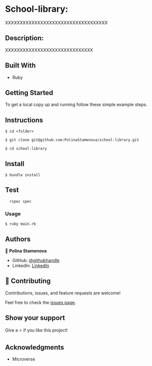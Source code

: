 # School-library:

XXXXXXXXXXXXXXXXXXXXXXXXXXXXXXXXXXX

## Description:

XXXXXXXXXXXXXXXXXXXXXXXXXXXXXX

## Built With

- Ruby

## Getting Started

To get a local copy up and running follow these simple example steps.

## Instructions

```
$ cd <folder>
```

```
$ git clone git@github.com:PolinaStamenova/school-library.git
```

```
$ cd school-library
```

## Install
```
$ bundle install
```

## Test
```
  rspec spec
```

### Usage

```
$ ruby main.rb
```

## Authors

👤 **Polina Stamenova**

- GitHub: [@githubhandle](https://github.com/PolinaStamenova)
- LinkedIn: [LinkedIn](https://www.linkedin.com/in/polina-stamenova-a60766112/)

## 🤝 Contributing

Contributions, issues, and feature requests are welcome!

Feel free to check the [issues page](https://github.com/PolinaStamenova/school-library/issues).

## Show your support

Give a ⭐️ if you like this project!

## Acknowledgments

- Microverse

```

```
